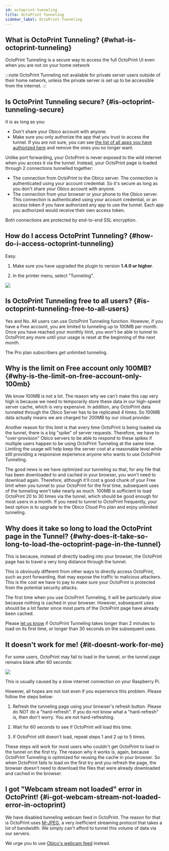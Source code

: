 ```yaml
---
id: octoprint-tunneling
title: OctoPrint Tunneling
sidebar_label: OctoPrint Tunneling
---
```


## What is OctoPrint Tunneling? {#what-is-octoprint-tunneling}

OctoPrint Tunneling is a secure way to access the full OctoPrint UI even when you are not on your home network

:::note
OctoPrint Tunneling not available for private server users outside of their home network, unless the private server is set up to be accessible from the internet.
:::

## Is OctoPrint Tunneling secure? {#is-octoprint-tunneling-secure}

It is as long as you:

* Don't share your Obico account with anyone.
* Make sure you only authorize the app that you trust to access the tunnel. If you are not sure, you can see [the list of all apps you have authorized here](https://app.obico.io/user_preferences/authorized_apps/) and remove the ones you no longer want.

Unlike port forwarding, your OctoPrint is never exposed to the wild internet when you access it via the tunnel. Instead, your OctoPrint page is loaded through 2 connections tunnelled together:

* The connection from OctoPrint to the Obico server. The connection is authenticated using your account credential. So it's secure as long as you don't share your Obico account with anyone.
* The connection from your browser or your phone to the Obico server. This connection is authenticated using your account credential, or an access token if you have authorized any app to use the tunnel. Each app you authorized would receive their own access token.

Both connections are protected by end-to-end SSL encryption.

## How do I access OctoPrint Tunneling? {#how-do-i-access-octoprint-tunneling}

Easy.

1. Make sure you have upgraded the plugin to version **1.4.0 or higher**.

2. In the printer menu, select "Tunneling".

![](/img/user-guides/octoprint-tunnel.png)

## Is OctoPrint Tunneling free to all users? {#is-octoprint-tunneling-free-to-all-users}

Yes and No. All users can use OctoPrint Tunneling function. However, if you have a Free account, you are limited to tunneling up to 100MB per month. Once you have reached your monthly limit, you won't be able to tunnel to OctoPrint any more until your usage is reset at the beginning of the next month.

The Pro plan subscribers get unlimited tunneling.

## Why is the limit on Free account only 100MB? {#why-is-the-limit-on-free-account-only-100mb}

We know 100MB is not a lot. The reason why we can't make this cap very high is because we need to temporarily store these data in our high-speed server cache, which is very expensive. In addition, any OctoPrint data tunneled through the Obico Server has to be replicated 4 times. So 100MB data actually means we are charged for 200MB by our cloud provider.

Another reason for this limit is that every time OctoPrint is being loaded via the tunnel, there is a big "spike" of server requests. Therefore, we have to "over-provision" Obico servers to be able to respond to these spikes if multiple users happen to be using OctoPrint Tunneling at the same time. Limiting the usage will help keep the server cost at a reasonable level while still providing a responsive experience anyone who wants to use OctoPrint Tunneling.

The good news is we have optimized our tunneling so that, for any file that has been downloaded to and cached in your browser, you won't need to download again. Therefore, although it'll cost a good chunk of your Free limit when you tunnel to your OctoPrint for the first time, subsequent uses of the tunneling won't take nearly as much. 100MB is sufficient to load OctoPrint 20 to 30 times via the tunnel, which should be good enough for most users in a month. If you need to tunnel to OctoPrint frequently, your best option is to upgrade to the Obico Cloud Pro plan and enjoy unlimited tunneling.

## Why does it take so long to load the OctoPrint page in the Tunnel? {#why-does-it-take-so-long-to-load-the-octoprint-page-in-the-tunnel}

This is because, instead of directly loading into your browser, the OctoPrint page has to travel a very long distance through the tunnel.

This is obviously different from other ways to directly access OctoPrint, such as port forwarding, that may expose the traffic to malicious attackers. This is the cost we have to pay to make sure your OctoPrint is protected from the potential security attacks.

The first time when you use OctoPrint Tunneling, it will be particularly slow because nothing is cached in your browser. However, subsequent uses should be a lot faster since most parts of the OctoPrint page have already been cached.

Please [let us know](/docs/user-guides/contact-us-for-support) if OctoPrint Tunneling takes longer than 2 minutes to load on its first time, or longer than 30 seconds on the subsequent uses.

## It doesn't work for me! {#it-doesnt-work-for-me}

For some users, OctoPrint may fail to load in the tunnel, or the tunnel page remains blank after 60 seconds:

![](/img/user-guides/octoprint_tunneling_blank_page.png)

This is usually caused by a slow internet connection on your Raspberry Pi.

However, all hopes are not lost even if you experience this problem. Please follow the steps below:

1. Refresh the tunneling page using your browser's refresh button. Please do NOT do a "hard-refresh". If you do not know what a "hard-refresh" is, then don't worry. You are not hard-refreshing.

2. Wait for 60 seconds to see if OctoPrint will load this time.

3. If OctoPrint still doesn't load, repeat steps 1 and 2 up to 5 times.

These steps will work for most users who couldn't get OctoPrint to load in the tunnel on the first try. The reason why it works is, again, because OctoPrint Tunneling is optimized for reusing the cache in your browser. So when OctoPrint fails to load on the first try and you refresh the page, the browser doesn't need to download the files that were already downloaded and cached in the browser.

## I got "Webcam stream not loaded" error in OctoPrint! {#i-got-webcam-stream-not-loaded-error-in-octoprint}

We have disabled tunneling webcam feed in OctoPrint. The reason for that is OctoPrint uses [M-JPEG](https://en.wikipedia.org/wiki/Motion_JPEG), a very inefficient streaming protocol that takes a lot of bandwidth. We simply can't afford to tunnel this volume of data via our servers.

We urge you to use [Obico's webcam feed](/docs/user-guides/webcam-streaming-for-human-eyes/) instead.

